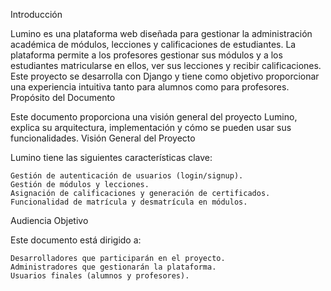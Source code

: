 Introducción

Lumino es una plataforma web diseñada para gestionar la administración académica de módulos, lecciones y calificaciones de estudiantes. La plataforma permite a los profesores gestionar sus módulos y a los estudiantes matricularse en ellos, ver sus lecciones y recibir calificaciones. Este proyecto se desarrolla con Django y tiene como objetivo proporcionar una experiencia intuitiva tanto para alumnos como para profesores.
Propósito del Documento

Este documento proporciona una visión general del proyecto Lumino, explica su arquitectura, implementación y cómo se pueden usar sus funcionalidades.
Visión General del Proyecto

Lumino tiene las siguientes características clave:

    Gestión de autenticación de usuarios (login/signup).
    Gestión de módulos y lecciones.
    Asignación de calificaciones y generación de certificados.
    Funcionalidad de matrícula y desmatrícula en módulos.

Audiencia Objetivo

Este documento está dirigido a:

    Desarrolladores que participarán en el proyecto.
    Administradores que gestionarán la plataforma.
    Usuarios finales (alumnos y profesores).
